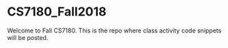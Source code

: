 # CS7180_Fall2018
Welcome to Fall CS7180. This is the repo where class activity code snippets will be posted.
